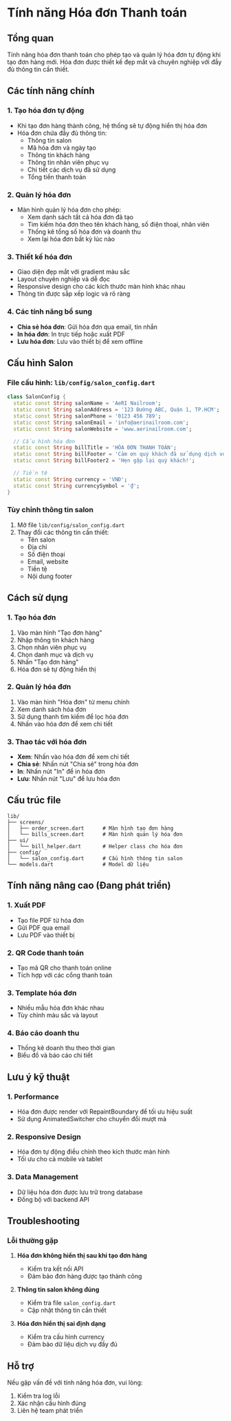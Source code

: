 # Tính năng Hóa đơn Thanh toán

## Tổng quan

Tính năng hóa đơn thanh toán cho phép tạo và quản lý hóa đơn tự động khi tạo đơn hàng mới. Hóa đơn được thiết kế đẹp mắt và chuyên nghiệp với đầy đủ thông tin cần thiết.

## Các tính năng chính

### 1. Tạo hóa đơn tự động

- Khi tạo đơn hàng thành công, hệ thống sẽ tự động hiển thị hóa đơn
- Hóa đơn chứa đầy đủ thông tin:
  - Thông tin salon
  - Mã hóa đơn và ngày tạo
  - Thông tin khách hàng
  - Thông tin nhân viên phục vụ
  - Chi tiết các dịch vụ đã sử dụng
  - Tổng tiền thanh toán

### 2. Quản lý hóa đơn

- Màn hình quản lý hóa đơn cho phép:
  - Xem danh sách tất cả hóa đơn đã tạo
  - Tìm kiếm hóa đơn theo tên khách hàng, số điện thoại, nhân viên
  - Thống kê tổng số hóa đơn và doanh thu
  - Xem lại hóa đơn bất kỳ lúc nào

### 3. Thiết kế hóa đơn

- Giao diện đẹp mắt với gradient màu sắc
- Layout chuyên nghiệp và dễ đọc
- Responsive design cho các kích thước màn hình khác nhau
- Thông tin được sắp xếp logic và rõ ràng

### 4. Các tính năng bổ sung

- **Chia sẻ hóa đơn**: Gửi hóa đơn qua email, tin nhắn
- **In hóa đơn**: In trực tiếp hoặc xuất PDF
- **Lưu hóa đơn**: Lưu vào thiết bị để xem offline

## Cấu hình Salon

### File cấu hình: `lib/config/salon_config.dart`

```dart
class SalonConfig {
  static const String salonName = 'AeRI Nailroom';
  static const String salonAddress = '123 Đường ABC, Quận 1, TP.HCM';
  static const String salonPhone = '0123 456 789';
  static const String salonEmail = 'info@aerinailroom.com';
  static const String salonWebsite = 'www.aerinailroom.com';

  // Cấu hình hóa đơn
  static const String billTitle = 'HÓA ĐƠN THANH TOÁN';
  static const String billFooter = 'Cảm ơn quý khách đã sử dụng dịch vụ!';
  static const String billFooter2 = 'Hẹn gặp lại quý khách!';

  // Tiền tệ
  static const String currency = 'VNĐ';
  static const String currencySymbol = '₫';
}
```

### Tùy chỉnh thông tin salon

1. Mở file `lib/config/salon_config.dart`
2. Thay đổi các thông tin cần thiết:
   - Tên salon
   - Địa chỉ
   - Số điện thoại
   - Email, website
   - Tiền tệ
   - Nội dung footer

## Cách sử dụng

### 1. Tạo hóa đơn

1. Vào màn hình "Tạo đơn hàng"
2. Nhập thông tin khách hàng
3. Chọn nhân viên phục vụ
4. Chọn danh mục và dịch vụ
5. Nhấn "Tạo đơn hàng"
6. Hóa đơn sẽ tự động hiển thị

### 2. Quản lý hóa đơn

1. Vào màn hình "Hóa đơn" từ menu chính
2. Xem danh sách hóa đơn
3. Sử dụng thanh tìm kiếm để lọc hóa đơn
4. Nhấn vào hóa đơn để xem chi tiết

### 3. Thao tác với hóa đơn

- **Xem**: Nhấn vào hóa đơn để xem chi tiết
- **Chia sẻ**: Nhấn nút "Chia sẻ" trong hóa đơn
- **In**: Nhấn nút "In" để in hóa đơn
- **Lưu**: Nhấn nút "Lưu" để lưu hóa đơn

## Cấu trúc file

```
lib/
├── screens/
│   ├── order_screen.dart      # Màn hình tạo đơn hàng
│   └── bills_screen.dart      # Màn hình quản lý hóa đơn
├── ui/
│   └── bill_helper.dart       # Helper class cho hóa đơn
├── config/
│   └── salon_config.dart      # Cấu hình thông tin salon
└── models.dart                # Model dữ liệu
```

## Tính năng nâng cao (Đang phát triển)

### 1. Xuất PDF

- Tạo file PDF từ hóa đơn
- Gửi PDF qua email
- Lưu PDF vào thiết bị

### 2. QR Code thanh toán

- Tạo mã QR cho thanh toán online
- Tích hợp với các cổng thanh toán

### 3. Template hóa đơn

- Nhiều mẫu hóa đơn khác nhau
- Tùy chỉnh màu sắc và layout

### 4. Báo cáo doanh thu

- Thống kê doanh thu theo thời gian
- Biểu đồ và báo cáo chi tiết

## Lưu ý kỹ thuật

### 1. Performance

- Hóa đơn được render với RepaintBoundary để tối ưu hiệu suất
- Sử dụng AnimatedSwitcher cho chuyển đổi mượt mà

### 2. Responsive Design

- Hóa đơn tự động điều chỉnh theo kích thước màn hình
- Tối ưu cho cả mobile và tablet

### 3. Data Management

- Dữ liệu hóa đơn được lưu trữ trong database
- Đồng bộ với backend API

## Troubleshooting

### Lỗi thường gặp

1. **Hóa đơn không hiển thị sau khi tạo đơn hàng**

   - Kiểm tra kết nối API
   - Đảm bảo đơn hàng được tạo thành công

2. **Thông tin salon không đúng**

   - Kiểm tra file `salon_config.dart`
   - Cập nhật thông tin cần thiết

3. **Hóa đơn hiển thị sai định dạng**
   - Kiểm tra cấu hình currency
   - Đảm bảo dữ liệu dịch vụ đầy đủ

## Hỗ trợ

Nếu gặp vấn đề với tính năng hóa đơn, vui lòng:

1. Kiểm tra log lỗi
2. Xác nhận cấu hình đúng
3. Liên hệ team phát triển
